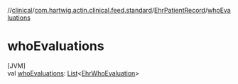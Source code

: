 //[clinical](../../../index.md)/[com.hartwig.actin.clinical.feed.standard](../index.md)/[EhrPatientRecord](index.md)/[whoEvaluations](who-evaluations.md)

# whoEvaluations

[JVM]\
val [whoEvaluations](who-evaluations.md): [List](https://kotlinlang.org/api/latest/jvm/stdlib/kotlin.collections/-list/index.html)&lt;[EhrWhoEvaluation](../-ehr-who-evaluation/index.md)&gt;
